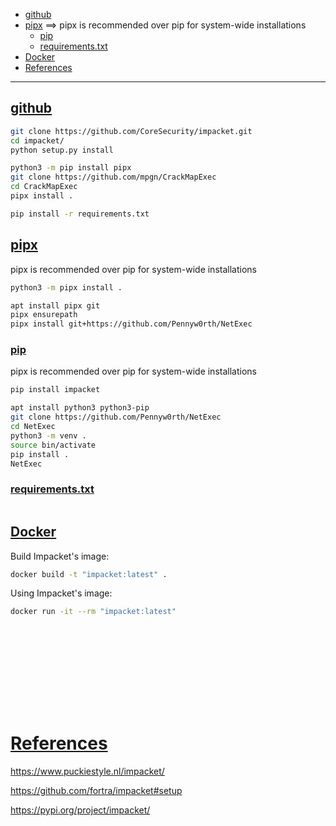 - [github](#github)
- [pipx](#pipx)     ==> pipx is recommended over pip for system-wide installations
    - [pip](#pip)
    - [requirements.txt](#requirementstxt)
- [Docker](#docker)
- [References](#references)

-------------------------------------------

## [github](#github-1)
```sh
git clone https://github.com/CoreSecurity/impacket.git
cd impacket/
python setup.py install
```

```sh
python3 -m pip install pipx
git clone https://github.com/mpgn/CrackMapExec
cd CrackMapExec
pipx install .
```

```sh
pip install -r requirements.txt
```

## [pipx](#pipx-1)
pipx is recommended over pip for system-wide installations
```sh
python3 -m pipx install .
```

```sh
apt install pipx git
pipx ensurepath
pipx install git+https://github.com/Pennyw0rth/NetExec
```

### [pip](#pip-1)
pipx is recommended over pip for system-wide installations
```sh
pip install impacket
```

```sh
apt install python3 python3-pip
git clone https://github.com/Pennyw0rth/NetExec
cd NetExec
python3 -m venv .
source bin/activate
pip install .
NetExec
```

### [requirements.txt](#requirementstxt)
```sh

```

## [Docker](#docker-1)
Build Impacket's image:
```sh
docker build -t "impacket:latest" .
```

Using Impacket's image:
```sh
docker run -it --rm "impacket:latest"
```

## 

## 
```sh

```

## 
```sh

```

## 
```sh

```

## 
```sh

```

## 
```sh

```

# [References](#references-1)

https://www.puckiestyle.nl/impacket/

https://github.com/fortra/impacket#setup

https://pypi.org/project/impacket/